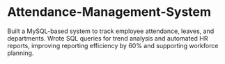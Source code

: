 # Attendance-Management-System
Built a MySQL-based system to track employee attendance, leaves, and departments. Wrote SQL queries for trend analysis and automated HR reports, improving reporting efficiency by 60% and supporting workforce planning.

